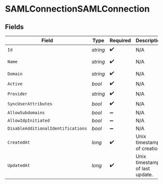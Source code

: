 # SAMLConnectionSAMLConnection


## Fields

| Field                              | Type                               | Required                           | Description                        | Example                            |
| ---------------------------------- | ---------------------------------- | ---------------------------------- | ---------------------------------- | ---------------------------------- |
| `Id`                               | *string*                           | :heavy_check_mark:                 | N/A                                | sc_1234567890                      |
| `Name`                             | *string*                           | :heavy_check_mark:                 | N/A                                | My Company SAML Config             |
| `Domain`                           | *string*                           | :heavy_check_mark:                 | N/A                                | mycompany.com                      |
| `Active`                           | *bool*                             | :heavy_check_mark:                 | N/A                                | true                               |
| `Provider`                         | *string*                           | :heavy_check_mark:                 | N/A                                | saml_custom                        |
| `SyncUserAttributes`               | *bool*                             | :heavy_check_mark:                 | N/A                                | true                               |
| `AllowSubdomains`                  | *bool*                             | :heavy_minus_sign:                 | N/A                                | false                              |
| `AllowIdpInitiated`                | *bool*                             | :heavy_minus_sign:                 | N/A                                | true                               |
| `DisableAdditionalIdentifications` | *bool*                             | :heavy_minus_sign:                 | N/A                                |                                    |
| `CreatedAt`                        | *long*                             | :heavy_check_mark:                 | Unix timestamp of creation.<br/>   | 1614768000                         |
| `UpdatedAt`                        | *long*                             | :heavy_check_mark:                 | Unix timestamp of last update.<br/> | 1622540800                         |